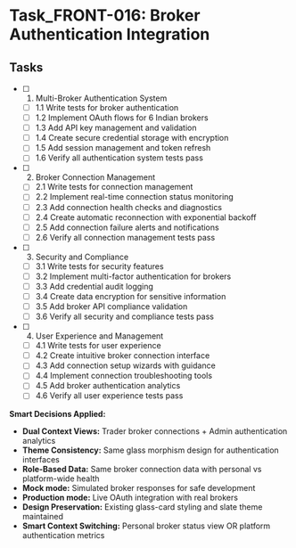# Task_FRONT-016: Broker Authentication Integration

## Tasks

- [ ] 1. Multi-Broker Authentication System
  - [ ] 1.1 Write tests for broker authentication
  - [ ] 1.2 Implement OAuth flows for 6 Indian brokers
  - [ ] 1.3 Add API key management and validation
  - [ ] 1.4 Create secure credential storage with encryption
  - [ ] 1.5 Add session management and token refresh
  - [ ] 1.6 Verify all authentication system tests pass

- [ ] 2. Broker Connection Management
  - [ ] 2.1 Write tests for connection management
  - [ ] 2.2 Implement real-time connection status monitoring
  - [ ] 2.3 Add connection health checks and diagnostics
  - [ ] 2.4 Create automatic reconnection with exponential backoff
  - [ ] 2.5 Add connection failure alerts and notifications
  - [ ] 2.6 Verify all connection management tests pass

- [ ] 3. Security and Compliance
  - [ ] 3.1 Write tests for security features
  - [ ] 3.2 Implement multi-factor authentication for brokers
  - [ ] 3.3 Add credential audit logging
  - [ ] 3.4 Create data encryption for sensitive information
  - [ ] 3.5 Add broker API compliance validation
  - [ ] 3.6 Verify all security and compliance tests pass

- [ ] 4. User Experience and Management
  - [ ] 4.1 Write tests for user experience
  - [ ] 4.2 Create intuitive broker connection interface
  - [ ] 4.3 Add connection setup wizards with guidance
  - [ ] 4.4 Implement connection troubleshooting tools
  - [ ] 4.5 Add broker authentication analytics
  - [ ] 4.6 Verify all user experience tests pass

**Smart Decisions Applied:**
- **Dual Context Views:** Trader broker connections + Admin authentication analytics
- **Theme Consistency:** Same glass morphism design for authentication interfaces
- **Role-Based Data:** Same broker connection data with personal vs platform-wide health
- **Mock mode:** Simulated broker responses for safe development
- **Production mode:** Live OAuth integration with real brokers
- **Design Preservation:** Existing glass-card styling and slate theme maintained
- **Smart Context Switching:** Personal broker status view OR platform authentication metrics